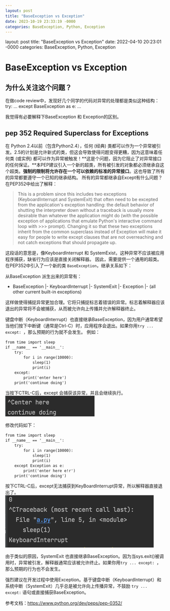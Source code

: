 ```yaml
---
layout: post
title: "BaseException vs Exception"
date: 2023-10-19 23:33:19 -0000
categories: BaseException, Python, Exception
---
```


layout: post
title: "BaseException vs Exception"
date: 2022-04-10 20:23:01 -0000
categories: BaseException, Python, Exception

# BaseException vs Exception
## 为什么关注这个问题？
在做code review中，发现好几个同学的代码对异常的处理都是类似这种结构：
try:
    ...
except BaseException as e:
    ...

我觉得有必要解释下BaseException 和 Exception的区别。
## pep 352 Required Superclass for Exceptions

在 Python 2.4以前（包含Python2.4），任何 (经典) 类都可以作为一个异常被引发。2.5的计划是允许新式的类，但这会导致使得问题变得更糟，因为这意味着任何类 (或实例) 都可以作为异常被触发！**这是个问题，因为它阻止了对异常接口的任何保证。**本PEP建议引入一个新的超类，所有被引发的对象都必须继承自这个超类。**强制的限制将允许存在一个可以依赖的标准的异常接口**。这也导致了所有的异常都要遵守一个已知的继承结构。
所有的异常都继承自Except有什么问题？
在PEP352中给出了解释：

> This is a problem since this includes two exceptions (KeyboardInterrupt and SystemExit) that often need to be excepted from the application's exception handling: the default behavior of shutting the interpreter down without a traceback is usually more desirable than whatever the application might do (with the possible exception of applications that emulate Python's interactive command loop with >>> prompt). Changing it so that these two exceptions inherit from the common superclass instead of Exception will make it easy for people to write except clauses that are not overreaching and not catch exceptions that should propagate up.

这段话的意思是，像KeyboardInterrupt 和 SystemExist，这种异常不应该被应用程序捕获，缺省行为应该是直接关闭解释器。
因此，需要提供一个通用的超类。在PEP352中引入了一个新的类 `BaseException`，继承关系如下：

从BaseException 派生出来的异常有：
- BaseException
  |- KeyboardInterrupt
  |- SystemExit
  |- Exception
     |- (all other current built-in exceptions)

这样做使得捕捉异常更加合理。它将只捕捉标志着错误的异常。标志着解释器应该退出的异常将不会被捕获，从而被允许向上传播并允许解释器终止。

键盘中断（KeyboardInterrupt）也直接继承BaseException，因为用户通常希望当他们按下中断键（通常是Ctrl-C）时，应用程序会退出。如果你用`try ... except: `，那么预期的行为就不会发生。
例如：
```
from time import sleep 
if __name__ == '__main__': 
    try: 
        for i in range(10000): 
            sleep(1) 
            print(i) 
    except: 
        print('enter here') 
    print('continue doing') 
```
当按下CTRL-C后，except 会捕获该异常，并且会继续执行。
![](media/16391164526162/16406613511960.png)

修改代码如下：

```
from time import sleep
if __name__ == '__main__':
    try:
        for i in range(10000):
            sleep(1)
            print(i)
    except Exception as e:
        print('enter here e!r')
    print('continue doing')
```
按下CTRL-C后，except无法捕获到KeyBoardInterrupt异常，所以解释器直接退出了。
![](media/16391164526162/16406614384371.png)


由于类似的原因，SystemExit 也直接继承BaseException。因为当sys.exit()被调用时，异常被引发，解释器通常应该被允许终止。如果你用`try ... except: `，那么预期的行为也不会发生。

强烈建议在开发过程中使用Exception。基于键盘中断（KeyboardInterrupt）和系统中断（SystemExit）几乎总是被允许向上传播异常，不鼓励 `try ... except:` 语句或直接捕获BaseException。

参考文档：https://www.python.org/dev/peps/pep-0352/